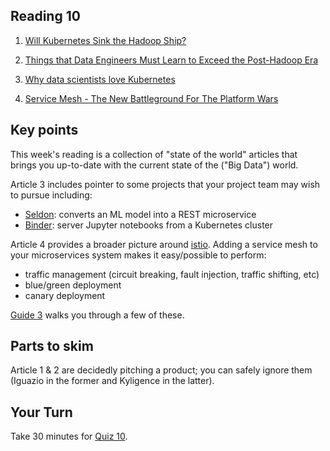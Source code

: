 ## Reading 10

1. [Will Kubernetes Sink the Hadoop Ship?](https://thenewstack.io/will-kubernetes-sink-the-hadoop-ship/)

2. [Things that Data Engineers Must Learn to Exceed the Post-Hadoop Era](https://kyligence.io/blog/things-that-data-engineers-must-learn-to-exceed-the-post-hadoop-era)

3. [Why data scientists love Kubernetes](https://opensource.com/article/19/1/why-data-scientists-love-kubernetes)

4. [Service Mesh - The New Battleground For The Platform Wars](https://www.forbes.com/sites/janakirammsv/2020/09/20/service-meshthe-new-battleground-for-the-platform-wars/?sh=3c1689523021)


## Key points

This week's reading is a collection of "state of the world" articles that brings you up-to-date with the current state of the ("Big Data") world.

Article 3 includes pointer to some projects that your project team may wish to pursue including:

* [Seldon](https://github.com/SeldonIO/seldon-core): converts an ML model into a REST microservice
* [Binder](https://github.com/jupyterhub/binderhub): server Jupyter notebooks from a Kubernetes cluster

Article 4 provides a broader picture around [istio](https://istio.io/). Adding a service mesh to your microservices system makes it easy/possible to perform:
* traffic management (circuit breaking, fault injection, traffic shifting, etc)
* blue/green deployment
* canary deployment

[Guide 3](https://scp756-221.github.io/course-site//#/g3-mesh/page?embedded=true&hidegitlink=true) walks you through a few of these.

## Parts to skim

Article 1 & 2 are decidedly pitching a product; you can safely ignore them (Iguazio in the former and Kyligence in the latter).

## Your Turn

   Take 30 minutes for [Quiz 10](https://coursys.sfu.ca/2022sp-cmpt-756-g1/+q10/). 


